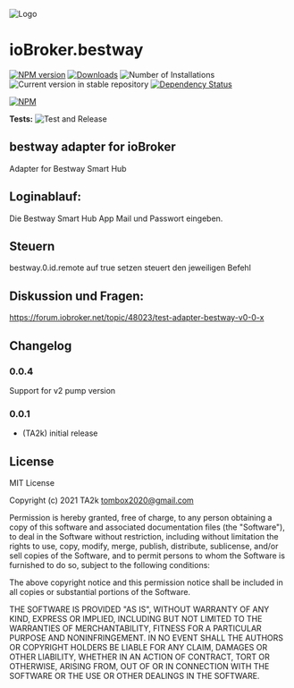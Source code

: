 ![Logo](admin/bestway.png)
# ioBroker.bestway

[![NPM version](https://img.shields.io/npm/v/iobroker.bestway.svg)](https://www.npmjs.com/package/iobroker.bestway)
[![Downloads](https://img.shields.io/npm/dm/iobroker.bestway.svg)](https://www.npmjs.com/package/iobroker.bestway)
![Number of Installations](https://iobroker.live/badges/bestway-installed.svg)
![Current version in stable repository](https://iobroker.live/badges/bestway-stable.svg)
[![Dependency Status](https://img.shields.io/david/TA2k/iobroker.bestway.svg)](https://david-dm.org/TA2k/iobroker.bestway)

[![NPM](https://nodei.co/npm/iobroker.bestway.png?downloads=true)](https://nodei.co/npm/iobroker.bestway/)

**Tests:** ![Test and Release](https://github.com/TA2k/ioBroker.bestway/workflows/Test%20and%20Release/badge.svg)

## bestway adapter for ioBroker

Adapter for Bestway Smart Hub

## Loginablauf:
Die Bestway Smart Hub App Mail und Passwort eingeben.

## Steuern
bestway.0.id.remote auf true setzen steuert den jeweiligen Befehl

## Diskussion und Fragen:
https://forum.iobroker.net/topic/48023/test-adapter-bestway-v0-0-x

## Changelog

### 0.0.4
Support for v2 pump version
### 0.0.1
* (TA2k) initial release

## License
MIT License

Copyright (c) 2021 TA2k <tombox2020@gmail.com>

Permission is hereby granted, free of charge, to any person obtaining a copy
of this software and associated documentation files (the "Software"), to deal
in the Software without restriction, including without limitation the rights
to use, copy, modify, merge, publish, distribute, sublicense, and/or sell
copies of the Software, and to permit persons to whom the Software is
furnished to do so, subject to the following conditions:

The above copyright notice and this permission notice shall be included in all
copies or substantial portions of the Software.

THE SOFTWARE IS PROVIDED "AS IS", WITHOUT WARRANTY OF ANY KIND, EXPRESS OR
IMPLIED, INCLUDING BUT NOT LIMITED TO THE WARRANTIES OF MERCHANTABILITY,
FITNESS FOR A PARTICULAR PURPOSE AND NONINFRINGEMENT. IN NO EVENT SHALL THE
AUTHORS OR COPYRIGHT HOLDERS BE LIABLE FOR ANY CLAIM, DAMAGES OR OTHER
LIABILITY, WHETHER IN AN ACTION OF CONTRACT, TORT OR OTHERWISE, ARISING FROM,
OUT OF OR IN CONNECTION WITH THE SOFTWARE OR THE USE OR OTHER DEALINGS IN THE
SOFTWARE.